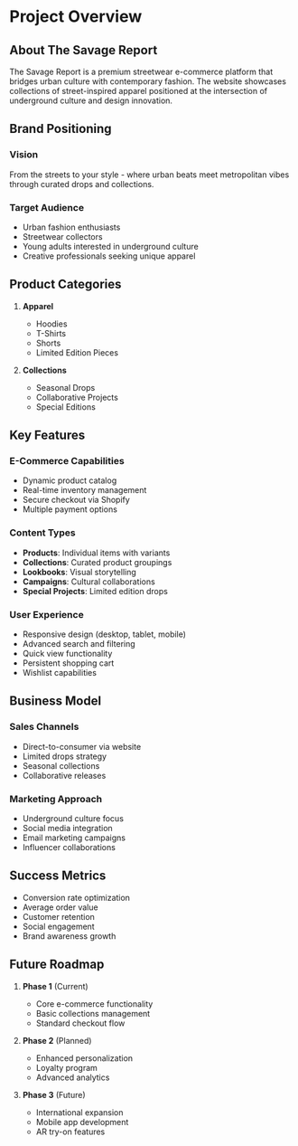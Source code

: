 # Project Overview

## About The Savage Report

The Savage Report is a premium streetwear e-commerce platform that bridges urban culture with contemporary fashion. The website showcases collections of street-inspired apparel positioned at the intersection of underground culture and design innovation.

## Brand Positioning

### Vision
From the streets to your style - where urban beats meet metropolitan vibes through curated drops and collections.

### Target Audience
- Urban fashion enthusiasts
- Streetwear collectors  
- Young adults interested in underground culture
- Creative professionals seeking unique apparel

## Product Categories

1. **Apparel**
   - Hoodies
   - T-Shirts
   - Shorts
   - Limited Edition Pieces

2. **Collections**
   - Seasonal Drops
   - Collaborative Projects
   - Special Editions

## Key Features

### E-Commerce Capabilities
- Dynamic product catalog
- Real-time inventory management
- Secure checkout via Shopify
- Multiple payment options

### Content Types
- **Products**: Individual items with variants
- **Collections**: Curated product groupings
- **Lookbooks**: Visual storytelling
- **Campaigns**: Cultural collaborations
- **Special Projects**: Limited edition drops

### User Experience
- Responsive design (desktop, tablet, mobile)
- Advanced search and filtering
- Quick view functionality
- Persistent shopping cart
- Wishlist capabilities

## Business Model

### Sales Channels
- Direct-to-consumer via website
- Limited drops strategy
- Seasonal collections
- Collaborative releases

### Marketing Approach
- Underground culture focus
- Social media integration
- Email marketing campaigns
- Influencer collaborations

## Success Metrics

- Conversion rate optimization
- Average order value
- Customer retention
- Social engagement
- Brand awareness growth

## Future Roadmap

1. **Phase 1** (Current)
   - Core e-commerce functionality
   - Basic collections management
   - Standard checkout flow

2. **Phase 2** (Planned)
   - Enhanced personalization
   - Loyalty program
   - Advanced analytics

3. **Phase 3** (Future)
   - International expansion
   - Mobile app development
   - AR try-on features